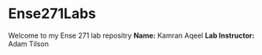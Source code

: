 # Ense271Labs
Welcome to my Ense 271 lab repositry
**Name:** Kamran Aqeel
**Lab Instructor:** Adam Tilson
